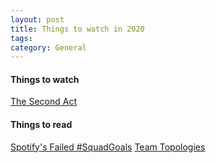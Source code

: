 ```yaml
---
layout: post
title: Things to watch in 2020
tags: 
category: General
---
```


#### Things to watch

[The Second Act](https://www.youtube.com/watch?v=rrOSvBZwVR4)

#### Things to read

[Spotify's Failed #SquadGoals](https://www.jeremiahlee.com/posts/failed-squad-goals/)
[Team Topologies](https://teamtopologies.com/book)  
